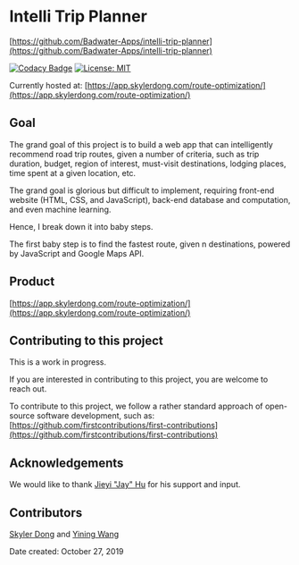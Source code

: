 # Intelli Trip Planner

[https://github.com/Badwater-Apps/intelli-trip-planner](https://github.com/Badwater-Apps/intelli-trip-planner)

[![Codacy Badge](https://api.codacy.com/project/badge/Grade/757e202e36674482ba14d67945da652e)](https://www.codacy.com/gh/Badwater-Apps/intelli-trip-planner?utm_source=github.com&amp;utm_medium=referral&amp;utm_content=Badwater-Apps/intelli-trip-planner&amp;utm_campaign=Badge_Grade)
[![License: MIT](https://img.shields.io/badge/License-MIT-yellow.svg)](https://opensource.org/licenses/MIT)

Currently hosted at:
[https://app.skylerdong.com/route-optimization/](https://app.skylerdong.com/route-optimization/)

## Goal

The grand goal of this project is to build a web app that can intelligently recommend road trip routes, given a number of criteria, such as trip duration, budget, region of interest, must-visit destinations, lodging places, time spent at a given location, etc.

The grand goal is glorious but difficult to implement, requiring front-end website (HTML, CSS, and JavaScript), back-end database and computation, and even machine learning.

Hence, I break down it into baby steps.

The first baby step is to find the fastest route, given n destinations, powered by JavaScript and Google Maps API.

## Product

[https://app.skylerdong.com/route-optimization/](https://app.skylerdong.com/route-optimization/)

## Contributing to this project

This is a work in progress.

If you are interested in contributing to this project, you are welcome to reach out.

To contribute to this project, we follow a rather standard approach of open-source software development, such as:
[https://github.com/firstcontributions/first-contributions](https://github.com/firstcontributions/first-contributions)

## Acknowledgements

We would like to thank [Jieyi "Jay" Hu](https://github.com/bgjehu) for his support and input.

## Contributors

[Skyler Dong](https://github.com/dongskyler) and [Yining Wang](https://github.com/yiningwoof)

Date created: October 27, 2019
